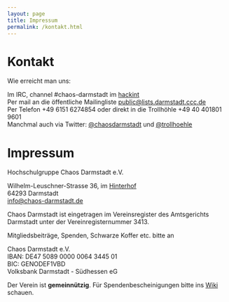 ```yaml
---
layout: page
title: Impressum
permalink: /kontakt.html
---
```


Kontakt
=======

Wie erreicht man uns:

Im IRC, channel #chaos-darmstadt im [hackint](http://www.hackint.eu/)  
Per mail an die öffentliche Mailingliste [public@lists.darmstadt.ccc.de](https://lists.darmstadt.ccc.de/mailman/listinfo/public)  
Per Telefon +49 6151 6274854 oder direkt in die Trollhöhle +49 40 401801 9601  
Manchmal auch via Twitter: [@chaosdarmstadt](https://twitter.com/chaosdarmstadt) und [@trollhoehle](https://twitter.com/trollhoehle)


Impressum
=========

Hochschulgruppe Chaos Darmstadt e.V.

Wilhelm-Leuschner-Strasse 36, im [Hinterhof](https://www.openstreetmap.org/?mlat=49.87922&mlon=8.64526#map=19/49.87922/8.64526)  
64293 Darmstadt  
info@chaos-darmstadt.de

Chaos Darmstadt ist eingetragen im Vereinsregister des Amtsgerichts Darmstadt
unter der Vereinregisternummer 3413.

Mitgliedsbeiträge, Spenden, Schwarze Koffer etc. bitte an

Chaos Darmstadt e.V.  
IBAN: DE47 5089 0000 0064 3445 01  
BIC: GENODEF1VBD  
Volksbank Darmstadt - Südhessen eG  

Der Verein ist **gemeinnützig**. Für Spendenbescheinigungen bitte ins [Wiki](https://wiki.chaos-darmstadt.de/wiki/Verein#Spendenbescheinigungen) schauen.

